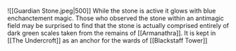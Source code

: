 ![[Guardian Stone.jpeg|500]]
While the stone is active it glows with blue enchanctement magic. Those who observed the stone within an antimagic field may be surprised to find that the stone is actually comprised entirely of dark green scales taken from the remains of [[Armanathra]]. It is kept in [[The Undercroft]] as an anchor for the wards of [[Blackstaff Tower]]